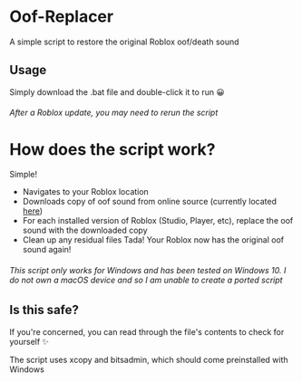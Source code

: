 # Oof-Replacer
A simple script to restore the original Roblox oof/death sound

## Usage
Simply download the .bat file and double-click it to run 😀
###### After a Roblox update, you may need to rerun the script

# How does the script work?
Simple!
- Navigates to your Roblox location
- Downloads copy of oof sound from online source (currently located [here](https://static.wikia.nocookie.net/roblox/images/6/61/Uuhhh.ogg))
- For each installed version of Roblox (Studio, Player, etc), replace the oof sound with the downloaded copy
- Clean up any residual files
Tada! Your Roblox now has the original oof sound again!

###### This script only works for Windows and has been tested on Windows 10. I do not own a macOS device and so I am unable to create a ported script

## Is this safe?
If you're concerned, you can read through the file's contents to check for yourself ✨

The script uses xcopy and bitsadmin, which should come preinstalled with Windows
